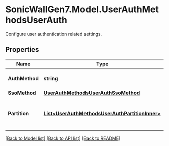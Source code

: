 # SonicWallGen7.Model.UserAuthMethodsUserAuth
Configure user authentication related settings.

## Properties

Name | Type | Description | Notes
------------ | ------------- | ------------- | -------------
**AuthMethod** | **string** | Set the user authentication method. | [optional] 
**SsoMethod** | [**UserAuthMethodsUserAuthSsoMethod**](UserAuthMethodsUserAuthSsoMethod.md) |  | [optional] 
**Partition** | [**List&lt;UserAuthMethodsUserAuthPartitionInner&gt;**](UserAuthMethodsUserAuthPartitionInner.md) | Set the user authentication method for the select partition. | [optional] 

[[Back to Model list]](../README.md#documentation-for-models) [[Back to API list]](../README.md#documentation-for-api-endpoints) [[Back to README]](../README.md)

